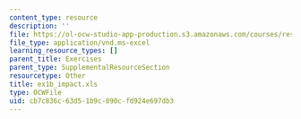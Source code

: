 ```yaml
---
content_type: resource
description: ''
file: https://ol-ocw-studio-app-production.s3.amazonaws.com/courses/res-14-001-abdul-latif-jameel-poverty-action-lab-executive-training-evaluating-social-programs-2009-spring-2009/cb7c836c63d51b9c890cfd924e697db3_ex1b_impact.xls
file_type: application/vnd.ms-excel
learning_resource_types: []
parent_title: Exercises
parent_type: SupplementalResourceSection
resourcetype: Other
title: ex1b_impact.xls
type: OCWFile
uid: cb7c836c-63d5-1b9c-890c-fd924e697db3
---
```

